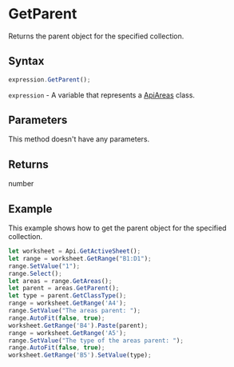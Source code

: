 # GetParent

Returns the parent object for the specified collection.

## Syntax

```javascript
expression.GetParent();
```

`expression` - A variable that represents a [ApiAreas](../ApiAreas.md) class.

## Parameters

This method doesn't have any parameters.

## Returns

number

## Example

This example shows how to get the parent object for the specified collection.

```javascript editor-
let worksheet = Api.GetActiveSheet();
let range = worksheet.GetRange("B1:D1");
range.SetValue("1");
range.Select();
let areas = range.GetAreas();
let parent = areas.GetParent();
let type = parent.GetClassType();
range = worksheet.GetRange('A4');
range.SetValue("The areas parent: ");
range.AutoFit(false, true);
worksheet.GetRange('B4').Paste(parent);
range = worksheet.GetRange('A5');
range.SetValue("The type of the areas parent: ");
range.AutoFit(false, true);
worksheet.GetRange('B5').SetValue(type);
```
